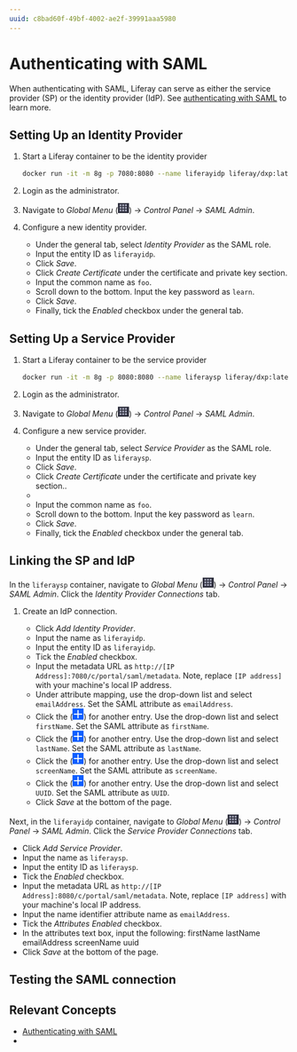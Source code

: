 ```yaml
---
uuid: c8bad60f-49bf-4002-ae2f-39991aaa5980
---
```

# Authenticating with SAML

When authenticating with SAML, Liferay can serve as either the service provider (SP) or the identity provider (IdP). See [authenticating with SAML](https://learn.liferay.com/w/dxp/installation-and-upgrades/securing-liferay/configuring-sso/authenticating-with-saml) to learn more.

## Setting Up an Identity Provider

1. Start a Liferay container to be the identity provider

   ```bash
   docker run -it -m 8g -p 7080:8080 --name liferayidp liferay/dxp:latest
   ```

1. Login as the administrator.

1. Navigate to _Global Menu_ (![Global Menu](../../images/icon-applications-menu.png)) &rarr; _Control Panel_ &rarr; _SAML Admin_. 

1. Configure a new identity provider.
   
   * Under the general tab, select _Identity Provider_ as the SAML role. 
   * Input the entity ID as `liferayidp`. 
   * Click _Save_.
   * Click _Create Certificate_ under the certificate and private key section.
   * Input the common name as `foo`.
   * Scroll down to the bottom. Input the key password as `learn`.
   * Click _Save_.
   * Finally, tick the _Enabled_ checkbox under the general tab.

## Setting Up a Service Provider

1. Start a Liferay container to be the service provider

   ```bash
   docker run -it -m 8g -p 8080:8080 --name liferaysp liferay/dxp:latest
   ```

1. Login as the administrator.

1. Navigate to _Global Menu_ (![Global Menu](../../images/icon-applications-menu.png)) &rarr; _Control Panel_ &rarr; _SAML Admin_. 

1. Configure a new service provider.
   
   * Under the general tab, select _Service Provider_ as the SAML role. 
   * Input the entity ID as `liferaysp`. 
   * Click _Save_.
   * Click _Create Certificate_ under the certificate and private key section..
   * 
   * Input the common name as `foo`.
   * Scroll down to the bottom. Input the key password as `learn`.
   * Click _Save_.
   * Finally, tick the _Enabled_ checkbox under the general tab.

## Linking the SP and IdP

In the `liferaysp` container, navigate to _Global Menu_ (![Global Menu](../../images/icon-applications-menu.png)) &rarr; _Control Panel_ &rarr; _SAML Admin_. Click the _Identity Provider Connections_ tab.

1. Create an IdP connection.

   * Click _Add Identity Provider_.
   * Input the name as `liferayidp`.
   * Input the entity ID as `liferayidp`.
   * Tick the _Enabled_ checkbox.
   * Input the metadata URL as `http://[IP Address]:7080/c/portal/saml/metadata`. Note, replace `[IP address]` with your machine's local IP address.
   * Under attribute mapping, use the drop-down list and select `emailAddress`. Set the SAML attribute as `emailAddress`.
   * Click the (![add icon](../../images/icon-add.png)) for another entry. Use the drop-down list and select `firstName`. Set the SAML attribute as `firstName`.
   * Click the (![add icon](../../images/icon-add.png)) for another entry. Use the drop-down list and select `lastName`. Set the SAML attribute as `lastName`.
   * Click the (![add icon](../../images/icon-add.png)) for another entry. Use the drop-down list and select `screenName`. Set the SAML attribute as `screenName`.
   * Click the (![add icon](../../images/icon-add.png)) for another entry. Use the drop-down list and select `UUID`. Set the SAML attribute as `UUID`.
   * Click _Save_ at the bottom of the page.

Next, in the `liferayidp` container, navigate to _Global Menu_ (![Global Menu](../../images/icon-applications-menu.png)) &rarr; _Control Panel_ &rarr; _SAML Admin_. Click the _Service Provider Connections_ tab.

   * Click _Add Service Provider_.
   * Input the name as `liferaysp`.
   * Input the entity ID as `liferaysp`.
   * Tick the _Enabled_ checkbox.
   * Input the metadata URL as `http://[IP Address]:8080/c/portal/saml/metadata`. Note, replace `[IP address]` with your machine's local IP address.
   * Input the name identifier attribute name as `emailAddress`.
   * Tick the _Attributes Enabled_ checkbox.
   * In the attributes text box, input the following:
      firstName
      lastName
      emailAddress
      screenName
      uuid
   * Click _Save_ at the bottom of the page.

## Testing the SAML connection


  
## Relevant Concepts

- [Authenticating with SAML](https://learn.liferay.com/w/dxp/installation-and-upgrades/securing-liferay/configuring-sso/authenticating-with-saml)
- 